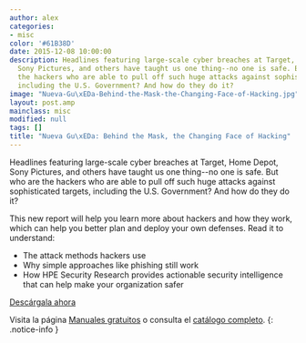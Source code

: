 ```yaml
---
author: alex
categories:
- misc
color: '#61B38D'
date: 2015-12-08 10:00:00
description: Headlines featuring large-scale cyber breaches at Target, Home Depot,
  Sony Pictures, and others have taught us one thing--no one is safe. But who are
  the hackers who are able to pull off such huge attacks against sophisticated targets,
  including the U.S. Government? And how do they do it?
image: "Nueva-Gu\xEDa-Behind-the-Mask-the-Changing-Face-of-Hacking.jpg"
layout: post.amp
mainclass: misc
modified: null
tags: []
title: "Nueva Gu\xEDa: Behind the Mask, the Changing Face of Hacking"
---
```


<figure>
<a href="http://elbauldelprogramador.tradepub.com/c/pubRD.mpl?sr=oc&_t=oc:&qf=w_hp467"><amp-img on="tap:lightbox1" role="button" tabindex="0" layout="responsive" src="/img/Nueva-Guía-Behind-the-Mask-the-Changing-Face-of-Hacking2.jpg" title="{{ page.title }}" alt="{{ page.title }}" width="199px" height="258px" /></a>
</figure>



Headlines featuring large-scale cyber breaches at Target, Home Depot, Sony Pictures, and others have taught us one thing--no one is safe. But who are the hackers who are able to pull off such huge attacks against sophisticated targets, including the U.S. Government? And how do they do it?

This new report will help you learn more about hackers and how they work, which can help you better plan and deploy your own defenses. Read it to understand:

<!--more-->

- The attack methods hackers use
- Why simple approaches like phishing still work
- How HPE Security Research provides actionable security intelligence that can help make your organization safer

<div class="button-post">
<a href="http://elbauldelprogramador.tradepub.com/c/pubRD.mpl?sr=oc&_t=oc:&qf=w_hp467" target="_blank">Descárgala ahora</a>
</div>

Visita la página [Manuales gratuitos][2] o consulta el [catálogo completo][3].
{: .notice-info }

[2]: https://elbauldelprogramador.com/manuales-gratuitos/
[3]: http://elbauldelprogramador.tradepub.com/category/information-technology/1207/ "Catálogo completo de Guías gratuítas "